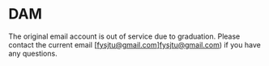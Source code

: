# DAM

The original email account is out of service due to graduation. Please contact the current email [fysjtu@gmail.com]fysjtu@gmail.com) if you have any questions.